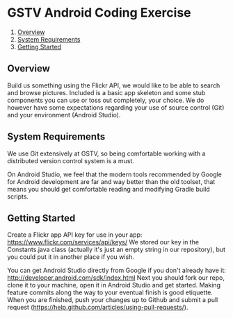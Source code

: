# GSTV Android Coding Exercise

1. [Overview](#overview)
1. [System Requirements](#system-requirements)
1. [Getting Started](#getting-started)

## Overview
Build us something using the Flickr API, we would like to be able to search and browse pictures. Included is a basic app skeleton and some stub components you can use or toss out completely, your choice. We do however have some expectations regarding your use of source control (Git) and your environment (Android Studio).

## System Requirements
We use Git extensively at GSTV, so being comfortable working with a distributed version control system is a must.

On Android Studio, we feel that the modern tools recommended by Google for Android development are far and way better than the old toolset, that means you should get comfortable reading and modifying Gradle build scripts.

## Getting Started
Create a Flickr app API key for use in your app: https://www.flickr.com/services/api/keys/
We stored our key in the Constants.java class (actually it's just an empty string in our repository), but you could put it in another place if you wish.

You can get Android Studio directly from Google if you don't already have it: http://developer.android.com/sdk/index.html
Next you should fork our repo, clone it to your machine, open it in Android Studio and get started. Making feature commits along the way to your eventual finish is good etiquette. When you are finished, push your changes up to Github and submit a pull request (https://help.github.com/articles/using-pull-requests/).


